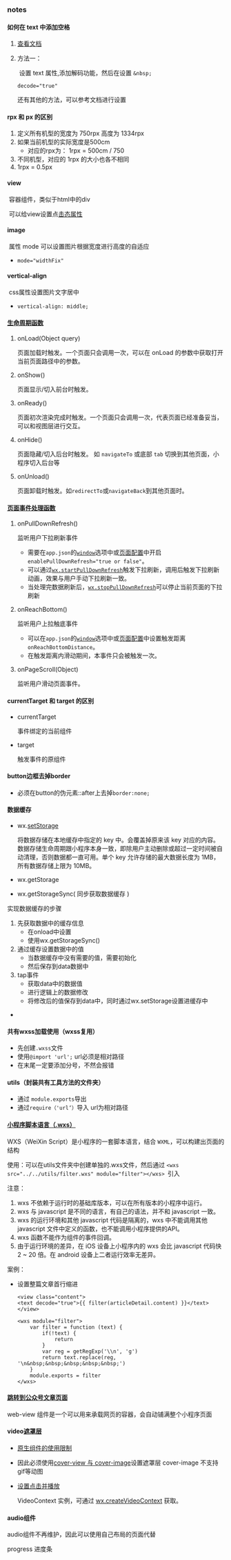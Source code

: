### notes

#### 如何在 text 中添加空格

1. [查看文档](https://developers.weixin.qq.com/miniprogram/dev/component/text.html)

2. 方法一：

   ​	设置 text 属性,添加解码功能，然后在设置 `&nbsp;`

   `decode="true"`

   还有其他的方法，可以参考文档进行设置

#### rpx 和 px 的区别

1. 定义所有机型的宽度为 750rpx 高度为 1334rpx
2. 如果当前机型的实际宽度是500cm
   - 对应的rpx为： 1rpx = 500cm / 750
3. 不同机型，对应的 1rpx 的大小也各不相同
4. 1rpx = 0.5px

#### view

​	容器组件，类似于html中的div

​	可以给view设置点[击态属性](https://developers.weixin.qq.com/miniprogram/dev/component/view.html)

#### image

​	属性 mode 可以设置图片根据宽度进行高度的自适应

- `mode="widthFix"`

#### vertical-align

​	css属性设置图片文字居中

- `vertical-align: middle;`

#### [生命周期函数](https://developers.weixin.qq.com/miniprogram/dev/framework/app-service/page.html#%E7%94%9F%E5%91%BD%E5%91%A8%E6%9C%9F%E5%9B%9E%E8%B0%83%E5%87%BD%E6%95%B0)

1. onLoad(Object query)

   页面加载时触发。一个页面只会调用一次，可以在 onLoad 的参数中获取打开当前页面路径中的参数。 

2. onShow()

   页面显示/切入前台时触发。 

3. onReady()

   页面初次渲染完成时触发。一个页面只会调用一次，代表页面已经准备妥当，可以和视图层进行交互。 

4. onHide()

   页面隐藏/切入后台时触发。 如 `navigateTo` 或底部 `tab` 切换到其他页面，小程序切入后台等 

5. onUnload()

   页面卸载时触发。如`redirectTo`或`navigateBack`到其他页面时。 

#### [页面事件处理函数](https://developers.weixin.qq.com/miniprogram/dev/framework/app-service/page.html#%E9%A1%B5%E9%9D%A2%E4%BA%8B%E4%BB%B6%E5%A4%84%E7%90%86%E5%87%BD%E6%95%B0)

1. onPullDownRefresh()

   监听用户下拉刷新事件 

   - 需要在`app.json`的[`window`](https://developers.weixin.qq.com/miniprogram/dev/framework/config.html#window)选项中或[页面配置](https://developers.weixin.qq.com/miniprogram/dev/framework/config.html#%E9%A1%B5%E9%9D%A2%E9%85%8D%E7%BD%AE)中开启`enablePullDownRefresh="true or false"`。
   - 可以通过[`wx.startPullDownRefresh`](https://developers.weixin.qq.com/miniprogram/dev/api/wx.startPullDownRefresh.html)触发下拉刷新，调用后触发下拉刷新动画，效果与用户手动下拉刷新一致。
   - 当处理完数据刷新后，[`wx.stopPullDownRefresh`](https://developers.weixin.qq.com/miniprogram/dev/api/wx.stopPullDownRefresh.html)可以停止当前页面的下拉刷新

2. onReachBottom()

   监听用户上拉触底事件

   - 可以在`app.json`的[`window`](https://developers.weixin.qq.com/miniprogram/dev/framework/config.html#window)选项中或[页面配置](https://developers.weixin.qq.com/miniprogram/dev/framework/config.html#%E9%A1%B5%E9%9D%A2%E9%85%8D%E7%BD%AE)中设置触发距离`onReachBottomDistance`。
   - 在触发距离内滑动期间，本事件只会被触发一次。

3. onPageScroll(Object)

   监听用户滑动页面事件。 

#### currentTarget 和 target 的区别

- currentTarget 

  事件绑定的当前组件

- target

  触发事件的原组件

#### button边框去掉border

- 必须在button的伪元素::after上去掉`border:none;`

#### 数据缓存

- wx.[setStorage](https://developers.weixin.qq.com/miniprogram/dev/api/wx.setStorage.html)

  将数据存储在本地缓存中指定的 key 中。会覆盖掉原来该 key 对应的内容。数据存储生命周期跟小程序本身一致，即除用户主动删除或超过一定时间被自动清理，否则数据都一直可用。单个 key 允许存储的最大数据长度为 1MB，所有数据存储上限为 10MB。 

- wx.getStorage

- wx.getStorageSync( 同步获取数据缓存 )

实现数据缓存的步骤

1. 先获取数据中的缓存信息
   - 在onload中设置
   - 使用wx.getStorageSync()
2. 通过缓存设置数据中的值
   - 当数据缓存中没有需要的值，需要初始化
   - 然后保存到data数据中
3. tap事件
   - 获取data中的数据值
   - 进行逻辑上的数据修改
   - 将修改后的值保存到data中，同时通过wx.setStorage设置进缓存中

- 

#### 共有wxss加载使用（wxss复用）

- 先创建`.wxss`文件
- 使用`@import 'url';` url必须是相对路径
- 在末尾一定要添加分号，不然会报错

#### utils（封装共有工具方法的文件夹）

- 通过 `module.exports`导出
- 通过`require（'url‘）`导入 url为相对路径

#### [小程序脚本语言（.wxs）](https://developers.weixin.qq.com/miniprogram/dev/framework/view/wxs/)

WXS（WeiXin Script）是小程序的一套脚本语言，结合 `WXML`，可以构建出页面的结构 

使用：可以在utils文件夹中创建单独的.wxs文件，然后通过 `<wxs src="../../utils/filter.wxs" module="filter"></wxs> `引入

注意：

1. wxs 不依赖于运行时的基础库版本，可以在所有版本的小程序中运行。
2. wxs 与 javascript 是不同的语言，有自己的语法，并不和 javascript 一致。
3. wxs 的运行环境和其他 javascript 代码是隔离的，wxs 中不能调用其他 javascript 文件中定义的函数，也不能调用小程序提供的API。
4. wxs 函数不能作为组件的事件回调。
5. 由于运行环境的差异，在 iOS 设备上小程序内的 wxs 会比 javascript 代码快 2 ~ 20 倍。在 android 设备上二者运行效率无差异。

案例：

- 设置整篇文章首行缩进

  ```
  <view class="content">
  <text decode="true">{{ filter(articleDetail.content) }}</text>
  </view>
  
  <wxs module="filter">
      var filter = function (text) {
          if(!text) {
              return 
          }
          var reg = getRegExp('\\n', 'g')
          return text.replace(reg, '\n&nbsp;&nbsp;&nbsp;&nbsp;&nbsp;')
      }
      module.exports = filter
  </wxs>
  ```

#### [跳转到公众号文章页面](https://developers.weixin.qq.com/miniprogram/dev/component/web-view.html)

web-view 组件是一个可以用来承载网页的容器，会自动铺满整个小程序页面 

#### video[遮罩层](https://developers.weixin.qq.com/miniprogram/dev/component/video.html)

- [原生组件的使用限制](https://developers.weixin.qq.com/miniprogram/dev/component/native-component.html)

- 因此必须使用[cover-view 与 cover-image](https://developers.weixin.qq.com/miniprogram/dev/component/cover-view.html)设置遮罩层
   cover-image 不支持gif等动图

- [设置点击并播放](https://developers.weixin.qq.com/miniprogram/dev/api/VideoContext.html)

  VideoContext 实例，可通过 [wx.createVideoContext](https://developers.weixin.qq.com/miniprogram/dev/api/wx.createVideoContext.html) 获取。 

#### audio组件

audio组件不再维护，因此可以使用自己布局的页面代替

progress 进度条


















